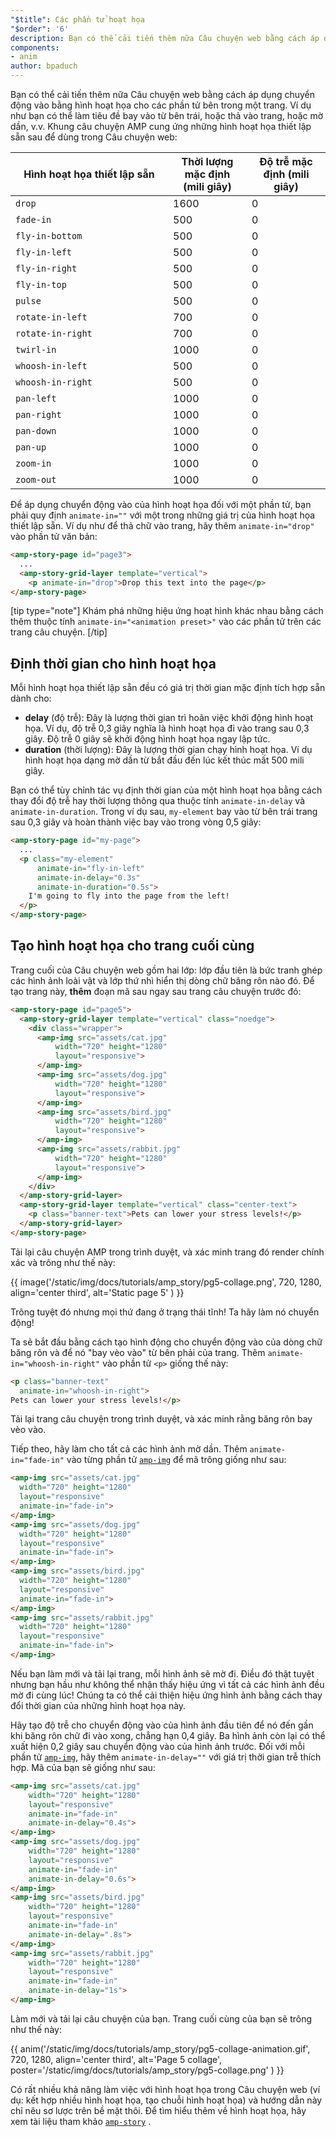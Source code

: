 ```yaml
---
"$title": Các phần tử hoạt họa
"$order": '6'
description: Bạn có thể cải tiến thêm nữa Câu chuyện web bằng cách áp dụng chuyển động vào bằng hình hoạt họa cho các phần tử bên trong một trang. Ví dụ như bạn có thể làm tiêu đề bay vào từ...
components:
- anim
author: bpaduch
---
```


Bạn có thể cải tiến thêm nữa Câu chuyện web bằng cách áp dụng chuyển động vào bằng hình hoạt họa cho các phần tử bên trong một trang. Ví dụ như bạn có thể làm tiêu đề bay vào từ bên trái, hoặc thả vào trang, hoặc mờ dần, v.v. Khung câu chuyện AMP cung ứng những hình hoạt họa thiết lập sẵn sau để dùng trong Câu chuyện web:

<table>
<thead><tr>
  <th width="50%">Hình hoạt họa thiết lập sẵn</th>
  <th width="25%">Thời lượng mặc định (mili giây)</th>
  <th width="25%">Độ trễ mặc định (mili giây)</th>
</tr></thead>
<tbody>
<tr>
  <td><code>drop</code></td>
  <td>1600</td>
  <td>0</td>
</tr>
<tr>
  <td><code>fade-in</code></td>
  <td>500</td>
  <td>0</td>
</tr>
<tr>
  <td><code>fly-in-bottom</code></td>
  <td>500</td>
  <td>0</td>
</tr>
<tr>
  <td><code>fly-in-left</code></td>
  <td>500</td>
  <td>0</td>
</tr>
<tr>
  <td><code>fly-in-right</code></td>
  <td>500</td>
  <td>0</td>
</tr>
<tr>
  <td><code>fly-in-top</code></td>
  <td>500</td>
  <td>0</td>
</tr>
<tr>
  <td><code>pulse</code></td>
  <td>500</td>
  <td>0</td>
</tr>
<tr>
  <td><code>rotate-in-left</code></td>
  <td>700</td>
  <td>0</td>
</tr>
<tr>
  <td><code>rotate-in-right</code></td>
  <td>700</td>
  <td>0</td>
</tr>
<tr>
  <td><code>twirl-in</code></td>
  <td>1000</td>
  <td>0</td>
</tr>
<tr>
  <td><code>whoosh-in-left</code></td>
  <td>500</td>
  <td>0</td>
</tr>
<tr>
  <td><code>whoosh-in-right</code></td>
  <td>500</td>
  <td>0</td>
</tr>
<tr>
  <td><code>pan-left</code></td>
  <td>1000</td>
  <td>0</td>
</tr>
<tr>
  <td><code>pan-right</code></td>
  <td>1000</td>
  <td>0</td>
</tr>
<tr>
  <td><code>pan-down</code></td>
  <td>1000</td>
  <td>0</td>
</tr>
<tr>
  <td><code>pan-up</code></td>
  <td>1000</td>
  <td>0</td>
</tr>
<tr>
  <td><code>zoom-in</code></td>
  <td>1000</td>
  <td>0</td>
</tr>
<tr>
  <td><code>zoom-out</code></td>
  <td>1000</td>
  <td>0</td>
</tr>
</tbody>
</table>

Để áp dụng chuyển động vào của hình hoạt họa đối với một phần tử, bạn phải quy định <code>animate-in="<em data-md-type="raw_html"><animation data-md-type="raw_html" preset></animation></em>"</code> với một trong những giá trị của hình hoạt họa thiết lập sẵn. Ví dụ như để thả chữ vào trang, hãy thêm `animate-in="drop"` vào phần tử văn bản:

```html
<amp-story-page id="page3">
  ...
  <amp-story-grid-layer template="vertical">
    <p animate-in="drop">Drop this text into the page</p>
</amp-story-page>
```

[tip type="note"] Khám phá những hiệu ứng hoạt hình khác nhau bằng cách thêm thuộc tính `animate-in="<animation preset>"` vào các phần tử trên các trang câu chuyện. [/tip]

## Định thời gian cho hình hoạt họa

Mỗi hình hoạt họa thiết lập sẵn đều có giá trị thời gian mặc định tích hợp sẵn dành cho:

- **delay** (độ trễ): Đây là lượng thời gian trì hoãn việc khởi động hình hoạt họa. Ví dụ, độ trễ 0,3 giây nghĩa là hình hoạt họa đi vào trang sau 0,3 giây. Độ trễ 0 giây sẽ khởi động hình hoạt họa ngay lập tức.
- **duration** (thời lượng): Đây là lượng thời gian chạy hình hoạt họa. Ví dụ hình hoạt họa dạng mờ dần từ bắt đầu đến lúc kết thúc mất 500 mili giây.

Bạn có thể tùy chỉnh tác vụ định thời gian của một hình hoạt họa bằng cách thay đổi độ trễ hay thời lượng thông qua thuộc tính `animate-in-delay` và `animate-in-duration`. Trong ví dụ sau, `my-element` bay vào từ bên trái trang sau 0,3 giây và hoàn thành việc bay vào trong vòng 0,5 giây:

```html
<amp-story-page id="my-page">
  ...
  <p class="my-element"
      animate-in="fly-in-left"
      animate-in-delay="0.3s"
      animate-in-duration="0.5s">
    I'm going to fly into the page from the left!
  </p>
</amp-story-page>
```

## Tạo hình hoạt họa cho trang cuối cùng

Trang cuối của Câu chuyện web gồm hai lớp: lớp đầu tiên là bức tranh ghép các hình ảnh loài vật và lớp thứ nhì hiển thị dòng chữ băng rôn nào đó. Để tạo trang này, **thêm** đoạn mã sau ngay sau trang câu chuyện trước đó:

```html
<amp-story-page id="page5">
  <amp-story-grid-layer template="vertical" class="noedge">
    <div class="wrapper">
      <amp-img src="assets/cat.jpg"
          width="720" height="1280"
          layout="responsive">
      </amp-img>
      <amp-img src="assets/dog.jpg"
          width="720" height="1280"
          layout="responsive">
      </amp-img>
      <amp-img src="assets/bird.jpg"
          width="720" height="1280"
          layout="responsive">
      </amp-img>
      <amp-img src="assets/rabbit.jpg"
          width="720" height="1280"
          layout="responsive">
      </amp-img>
    </div>
  </amp-story-grid-layer>
  <amp-story-grid-layer template="vertical" class="center-text">
    <p class="banner-text">Pets can lower your stress levels!</p>
  </amp-story-grid-layer>
</amp-story-page>
```

Tải lại câu chuyện AMP trong trình duyệt, và xác minh trang đó render chính xác và trông như thế này:

{{ image('/static/img/docs/tutorials/amp_story/pg5-collage.png', 720, 1280, align='center third', alt='Static page 5' ) }}

Trông tuyệt đó nhưng mọi thứ đang ở trạng thái tĩnh! Ta hãy làm nó chuyển động!

Ta sẽ bắt đầu bằng cách tạo hình động cho chuyển động vào của dòng chữ băng rôn và để nó "bay vèo vào" từ bên phải của trang. Thêm `animate-in="whoosh-in-right"` vào phần tử `<p>` giống thế này:

```html
<p class="banner-text"
  animate-in="whoosh-in-right">
Pets can lower your stress levels!</p>
```

Tải lại trang câu chuyện trong trình duyệt, và xác minh rằng băng rôn bay vèo vào.

Tiếp theo, hãy làm cho tất cả các hình ảnh mờ dần. Thêm `animate-in="fade-in"` vào từng phần tử [`amp-img`](../../../../documentation/components/reference/amp-img.md) để mã trông giống như sau:

```html
<amp-img src="assets/cat.jpg"
  width="720" height="1280"
  layout="responsive"
  animate-in="fade-in">
</amp-img>
<amp-img src="assets/dog.jpg"
  width="720" height="1280"
  layout="responsive"
  animate-in="fade-in">
</amp-img>
<amp-img src="assets/bird.jpg"
  width="720" height="1280"
  layout="responsive"
  animate-in="fade-in">
</amp-img>
<amp-img src="assets/rabbit.jpg"
  width="720" height="1280"
  layout="responsive"
  animate-in="fade-in">
</amp-img>
```

Nếu bạn làm mới và tải lại trang, mỗi hình ảnh sẽ mờ đi. Điều đó thật tuyệt nhưng bạn hầu như không thể nhận thấy hiệu ứng vì tất cả các hình ảnh đều mờ đi cùng lúc! Chúng ta có thể cải thiện hiệu ứng hình ảnh bằng cách thay đổi thời gian của những hình hoạt họa này.

Hãy tạo độ trễ cho chuyển động vào của hình ảnh đầu tiên để nó đến gần khi băng rôn chữ đi vào xong, chẳng hạn 0,4 giây. Ba hình ảnh còn lại có thể xuất hiện 0,2 giây sau chuyển động vào của hình ảnh trước. Đối với mỗi phần tử [`amp-img`](../../../../documentation/components/reference/amp-img.md), hãy thêm `animate-in-delay=""` với giá trị thời gian trễ thích hợp. Mã của bạn sẽ giống như sau:

```html
<amp-img src="assets/cat.jpg"
    width="720" height="1280"
    layout="responsive"
    animate-in="fade-in"
    animate-in-delay="0.4s">
</amp-img>
<amp-img src="assets/dog.jpg"
    width="720" height="1280"
    layout="responsive"
    animate-in="fade-in"
    animate-in-delay="0.6s">
</amp-img>
<amp-img src="assets/bird.jpg"
    width="720" height="1280"
    layout="responsive"
    animate-in="fade-in"
    animate-in-delay=".8s">
</amp-img>
<amp-img src="assets/rabbit.jpg"
    width="720" height="1280"
    layout="responsive"
    animate-in="fade-in"
    animate-in-delay="1s">
</amp-img>

```

Làm mới và tải lại câu chuyện của bạn. Trang cuối cùng của bạn sẽ trông như thế này:

{{ anim('/static/img/docs/tutorials/amp_story/pg5-collage-animation.gif', 720, 1280, align='center third', alt='Page 5 collage', poster='/static/img/docs/tutorials/amp_story/pg5-collage.png' ) }}

Có rất nhiều khả năng làm việc với hình hoạt họa trong Câu chuyện web (ví dụ: kết hợp nhiều hình hoạt họa, tạo chuỗi hình hoạt họa) và hướng dẫn này chỉ nêu sơ lược trên bề mặt thôi. Để tìm hiểu thêm về hình hoạt họa, hãy xem tài liệu tham khảo [`amp-story`](../../../../documentation/components/reference/amp-story.md) .
